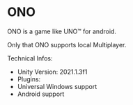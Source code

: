 # ONO

ONO is a game like UNO™ for android. 

Only that ONO supports local Multiplayer. 


Technical Infos: 
*   Unity Version: 2021.1.3f1
*   Plugins: 
*   Universal Windows support 
*   Android support 
  
